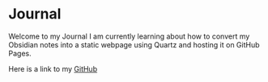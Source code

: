 # Journal
Welcome to my Journal I am currently learning about how to convert my Obsidian notes into a static webpage using Quartz and hosting it on GitHub Pages.

Here is a link to my [GitHub](https://github.com/rigunkes)